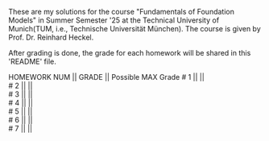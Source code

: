 These are my solutions for the course "Fundamentals of Foundation Models" in Summer Semester '25 at the Technical University of Munich(TUM, i.e., Technische Universität München).
The course is given by Prof. Dr. Reinhard Heckel.

After grading is done, the grade for each homework will be shared in this 'README' file.



HOMEWORK NUM  || GRADE ||  Possible MAX Grade
      # 1     ||       ||      
      # 2     ||       ||      
      # 3     ||       ||      
      # 4     ||       ||      
      # 5     ||       ||      
      # 6     ||       ||      
      # 7     ||       ||

